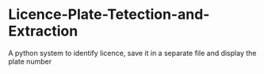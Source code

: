 # Licence-Plate-Tetection-and-Extraction
A python system to identify licence, save it in a separate file and display the plate number
